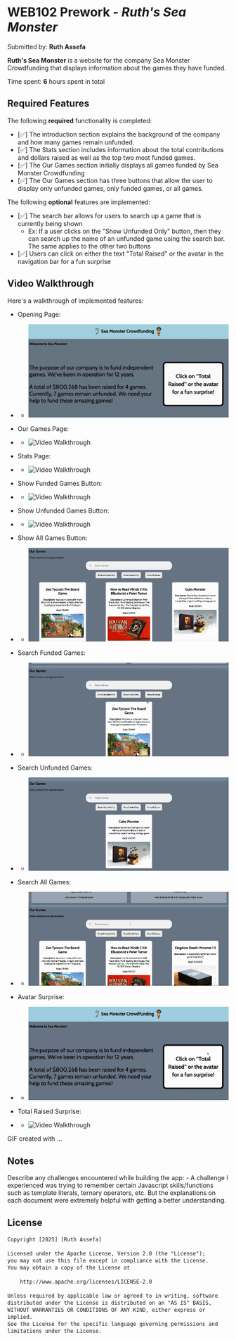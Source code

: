 # WEB102 Prework - *Ruth's Sea Monster*

Submitted by: **Ruth Assefa**

**Ruth's Sea Monster** is a website for the company Sea Monster Crowdfunding that displays information about the games they have funded.

Time spent: **6** hours spent in total

## Required Features

The following **required** functionality is completed:

* [✅] The introduction section explains the background of the company and how many games remain unfunded.
* [✅] The Stats section includes information about the total contributions and dollars raised as well as the top two most funded games.
* [✅] The Our Games section initially displays all games funded by Sea Monster Crowdfunding
* [✅] The Our Games section has three buttons that allow the user to display only unfunded games, only funded games, or all games.

The following **optional** features are implemented:

* [✅] The search bar allows for users to search up a game that is currently being shown
    - Ex: If a user clicks on the "Show Unfunded Only" button, then they can search up the name of an unfunded game using the search bar. The same applies to the other two buttons
* [✅] Users can click on either the text "Total Raised" or the avatar in the navigation bar for a fun surprise

## Video Walkthrough

Here's a walkthrough of implemented features:

- Opening Page: 
- - <img src='./assets/Opening-Page.gif' title='Opening Page' width='' alt='Video Walkthrough' />

- Our Games Page: 
- - <img src='./assets/Our-Games-Page.gif' title='Our Games Page' width='' alt='Video Walkthrough' />

- Stats Page: 
- - <img src='./Stats-Page.gif' title='Stats Page' width='' alt='Video Walkthrough' />

- Show Funded Games Button: 
- - <img src='./assets/Show-Funded-Button.gif' title='Show Funded Games Button' width='' alt='Video Walkthrough' />

- Show Unfunded Games Button: 
- - <img src='./assets/Show-Unfunded-Button.gif' title='Show Unfunded Games Button' width='' alt='Video Walkthrough' />

- Show All Games Button: 
- - <img src='./assets/Show-All-Button.gif' title='Show All Games Button' width='' alt='Video Walkthrough' />

- Search Funded Games: 
- - <img src='./assets/Search-Show-Funded.gif' title='Search Funded Games' width='' alt='Video Walkthrough' />

- Search Unfunded Games: 
- - <img src='./assets/Search-Show-Unfunded.gif' title='Search Unfunded Games' width='' alt='Video Walkthrough' />

- Search All Games: 
- - <img src='./assets/Search-Show-All.gif' title='Search All Games' width='' alt='Video Walkthrough' />

- Avatar Surprise: 
- - <img src='./assets/Avatar-Surprise.gif' title='Avatar Surprise' width='' alt='Video Walkthrough' />

- Total Raised Surprise: 
- - <img src='./assets/Total-Raised-Surprise.gif' title='Total Raised Surprise' width='' alt='Video Walkthrough' />




<!-- Replace this with whatever GIF tool you used! -->
GIF created with ...  
<!-- Recommended tools:
[Kap](https://getkap.co/) for macOS
[ScreenToGif](https://www.screentogif.com/) for Windows
[peek](https://github.com/phw/peek) for Linux. -->

## Notes

Describe any challenges encountered while building the app:
    - A challenge I experienced was trying to remember certain Javascript skills/functions such as template literals, ternary operators, etc. But the explanations on each document were extremely helpful with getting a better understanding.


## License

    Copyright [2025] [Ruth Assefa]

    Licensed under the Apache License, Version 2.0 (the "License");
    you may not use this file except in compliance with the License.
    You may obtain a copy of the License at

        http://www.apache.org/licenses/LICENSE-2.0

    Unless required by applicable law or agreed to in writing, software
    distributed under the License is distributed on an "AS IS" BASIS,
    WITHOUT WARRANTIES OR CONDITIONS OF ANY KIND, either express or implied.
    See the License for the specific language governing permissions and
    limitations under the License.
